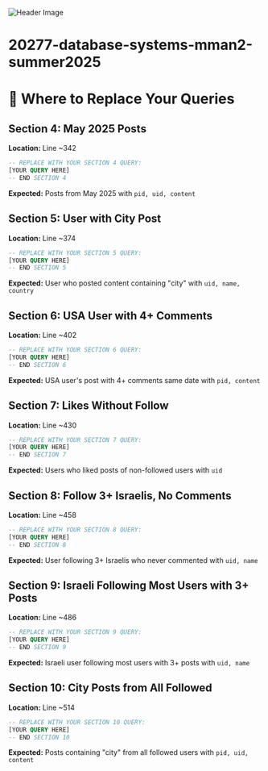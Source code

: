 ![Header Image](https://i.imgur.com/NzgUdx5.png)
# 20277-database-systems-mman2-summer2025

# 📝 Where to Replace Your Queries

## Section 4: May 2025 Posts
**Location:** Line ~342
```sql
-- REPLACE WITH YOUR SECTION 4 QUERY:
[YOUR QUERY HERE] 
-- END SECTION 4
```
**Expected:** Posts from May 2025 with `pid, uid, content`

## Section 5: User with City Post
**Location:** Line ~374
```sql
-- REPLACE WITH YOUR SECTION 5 QUERY:
[YOUR QUERY HERE] 
-- END SECTION 5
```
**Expected:** User who posted content containing "city" with `uid, name, country`

## Section 6: USA User with 4+ Comments
**Location:** Line ~402
```sql
-- REPLACE WITH YOUR SECTION 6 QUERY:
[YOUR QUERY HERE] 
-- END SECTION 6
```
**Expected:** USA user's post with 4+ comments same date with `pid, content`

## Section 7: Likes Without Follow
**Location:** Line ~430
```sql
-- REPLACE WITH YOUR SECTION 7 QUERY:
[YOUR QUERY HERE] 
-- END SECTION 7
```
**Expected:** Users who liked posts of non-followed users with `uid`

## Section 8: Follow 3+ Israelis, No Comments
**Location:** Line ~458
```sql
-- REPLACE WITH YOUR SECTION 8 QUERY:
[YOUR QUERY HERE] 
-- END SECTION 8
```
**Expected:** User following 3+ Israelis who never commented with `uid, name`

## Section 9: Israeli Following Most Users with 3+ Posts
**Location:** Line ~486
```sql
-- REPLACE WITH YOUR SECTION 9 QUERY:
[YOUR QUERY HERE] 
-- END SECTION 9
```
**Expected:** Israeli user following most users with 3+ posts with `uid, name`

## Section 10: City Posts from All Followed
**Location:** Line ~514
```sql
-- REPLACE WITH YOUR SECTION 10 QUERY:
[YOUR QUERY HERE] 
-- END SECTION 10
```
**Expected:** Posts containing "city" from all followed users with `pid, uid, content`
